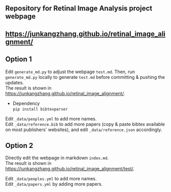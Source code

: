 ## Repository for Retinal Image Analysis project webpage

## https://junkangzhang.github.io/retinal_image_alignment/

## Option 1
Edit `generate_md.py` to adjust the webpage `test.md`. 
Then, run `generate_md.py` locally to generate `test.md` before committing & pushing the updates. <br>
The result is shown in https://junkangzhang.github.io/retinal_image_alignment/. 

- Dependency<br>
`pip install bibtexparser`

Edit `_data/peoples.yml` to add more names. <br>
Edit `_data/reference.bib` to add more papers (copy \& paste bibtex available on most publishers' websites), 
and edit `_data/reference.json` accordingly. 

## Option 2
Directly edit the webpage in markdown `index.md`. <br>
The result is shown in https://junkangzhang.github.io/retinal_image_alignment/test/. 

Edit `_data/peoples.yml` to add more names. <br>
Edit `_data/papers.yml` by adding more papers. 

